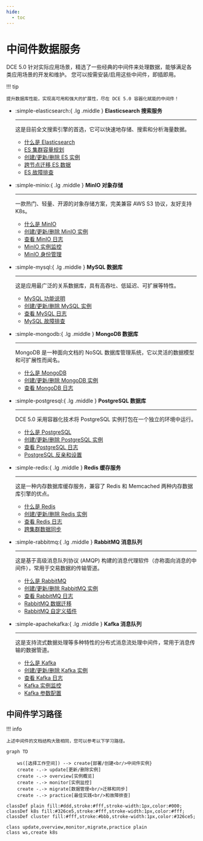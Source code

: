 ```yaml
---
hide:
  - toc
---
```


# 中间件数据服务

DCE 5.0 针对实际应用场景，精选了一些经典的中间件来处理数据，能够满足各类应用场景的开发和维护。
您可以按需安装/启用这些中间件，即插即用。

!!! tip

    提升数据库性能，实现高可用和强大的扩展性，尽在 DCE 5.0 容器化赋能的中间件！

<div class="grid cards" markdown>

- :simple-elasticsearch:{ .lg .middle } __Elasticsearch 搜索服务__

    ---

    这是目前全文搜索引擎的首选，它可以快速地存储、搜索和分析海量数据。

    - [什么是 Elasticsearch](./elasticsearch/intro/index.md)
    - [ES 集群容量规划](./elasticsearch/user-guide/cluster-capacity-plan.md)
    - [创建/更新/删除 ES 实例](./elasticsearch/user-guide/create.md)
    - [跨节点迁移 ES 数据](./elasticsearch/user-guide/migrate-es.md)
    - [ES 故障排查](./elasticsearch/faq/common-question-es.md)

- :simple-minio:{ .lg .middle } __MinIO 对象存储__

    ---

    一款热门、轻量、开源的对象存储方案，完美兼容 AWS S3 协议，友好支持 K8s。

    - [什么是 MinIO](./minio/intro/index.md)
    - [创建/更新/删除 MinIO 实例](./minio/user-guide/create.md)
    - [查看 MinIO 日志](./minio/user-guide/logs.md)
    - [MinIO 实例监控](./minio/user-guide/insight.md)
    - [MinIO 身份管理](./minio/user-guide/user-management.md)

</div>

<div class="grid cards" markdown>

- :simple-mysql:{ .lg .middle } __MySQL 数据库__

    ---

    这是应用最广泛的关系数据库，具有高吞吐、低延迟、可扩展等特性。

    - [MySQL 功能说明](./mysql/intro/features.md)
    - [创建/更新/删除 MySQL 实例](./mysql/user-guide/create.md)
    - [查看 MySQL 日志](./mysql/user-guide/logs.md)
    - [MySQL 故障排查](./mysql/faq/quick-check.md)

- :simple-mongodb:{ .lg .middle } __MongoDB 数据库__

    ---

    MongoDB 是一种面向文档的 NoSQL 数据库管理系统，它以灵活的数据模型和可扩展性而闻名。

    - [什么是 MongoDB](./mongodb/intro/index.md)
    - [创建/更新/删除 MongoDB 实例](./mongodb/user-guide/create.md)
    - [查看 MongoDB 日志](./mongodb/user-guide/logs.md)

</div>

<div class="grid cards" markdown>

- :simple-postgresql:{ .lg .middle } __PostgreSQL 数据库__

    ---

    DCE 5.0 采用容器化技术将 PostgreSQL 实例打包在一个独立的环境中运行。

    - [什么是 PostgreSQL](./postgresql/intro/index.md)
    - [创建/更新/删除 PostgreSQL 实例](./postgresql/user-guide/create.md)
    - [查看 PostgreSQL 日志](./postgresql/user-guide/logs.md)
    - [PostgreSQL 反亲和设置](./postgresql/user-guide/antiaffinity.md)

- :simple-redis:{ .lg .middle } __Redis 缓存服务__

    ---

    这是一种内存数据库缓存服务，兼容了 Redis 和 Memcached 两种内存数据库引擎的优点。

    - [什么是 Redis](./redis/intro/index.md)
    - [创建/更新/删除 Redis 实例](./redis/user-guide/create.md)
    - [查看 Redis 日志](./redis/user-guide/logs.md)
    - [跨集群数据同步](./redis/best-practice/index.md)

</div>

<div class="grid cards" markdown>

- :simple-rabbitmq:{ .lg .middle } __RabbitMQ 消息队列__

    ---

    这是基于高级消息队列协议 (AMQP) 构建的消息代理软件（亦称面向消息的中间件），常用于交易数据的传输管道。

    - [什么是 RabbitMQ](./rabbitmq/intro/index.md)
    - [创建/更新/删除 RabbitMQ 实例](./rabbitmq/user-guide/create.md)
    - [查看 RabbitMQ 日志](./rabbitmq/user-guide/logs.md)
    - [RabbitMQ 数据迁移](./rabbitmq/user-guide/migrate.md)
    - [RabbitMQ 自定义插件](./rabbitmq/faq/add-plugin.md)

- :simple-apachekafka:{ .lg .middle } __Kafka 消息队列__

    ---

    这是支持流式数据处理等多种特性的分布式消息流处理中间件，常用于消息传输的数据管道。

    - [什么是 Kafka](./kafka/intro/index.md)
    - [创建/更新/删除 Kafka 实例](./kafka/user-guide/create.md)
    - [查看 Kafka 日志](./kafka/user-guide/logs.md)
    - [Kafka 实例监控](./kafka/user-guide/insight.md)
    - [Kafka 参数配置](./kafka/user-guide/config.md)

</div>

## 中间件学习路径

!!! info

    上述中间件的文档结构大致相同，您可以参考以下学习路径。

```mermaid
graph TD

    ws([选择工作空间]) --> create{部署/创建<br/>中间件实例}
    create -.-> update[更新/删除实例]
    create -.-> overview[实例概览]
    create -.-> monitor[实例监控]
    create -.-> migrate[数据管理<br/>迁移和同步]
    create -.-> practice[最佳实践<br/>和故障排查]

classDef plain fill:#ddd,stroke:#fff,stroke-width:1px,color:#000;
classDef k8s fill:#326ce5,stroke:#fff,stroke-width:1px,color:#fff;
classDef cluster fill:#fff,stroke:#bbb,stroke-width:1px,color:#326ce5;

class update,overview,monitor,migrate,practice plain
class ws,create k8s
```
